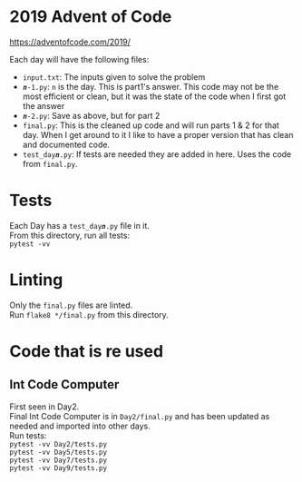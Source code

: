 # 2019 Advent of Code

https://adventofcode.com/2019/

Each day will have the following files:
- `input.txt`: The inputs given to solve the problem
- **_`n`_**`-1.py`: `n` is the day. This is part1's answer. This code may not be the most efficient or clean, but it was the state of the code when I first got the answer
- **_`n`_**`-2.py`: Save as above, but for part 2
- `final.py`: This is the cleaned up code and will run parts 1 & 2 for that day. When I get around to it I like to have a proper version that has clean and documented code. 
- `test_day`**_`n`_**`.py`: If tests are needed they are added in here. Uses the code from `final.py`.

# Tests
Each Day has a `test_day`**_`n`_**`.py` file in it.  
From this directory, run all tests:  
`pytest -vv`  


# Linting
Only the `final.py` files are linted.  
Run `flake8 */final.py` from this directory.


# Code that is re used

## Int Code Computer
First seen in Day2.  
Final Int Code Computer is in `Day2/final.py` and has been updated as needed and imported into other days.  
Run tests:  
`pytest -vv Day2/tests.py`  
`pytest -vv Day5/tests.py`  
`pytest -vv Day7/tests.py`  
`pytest -vv Day9/tests.py`  
